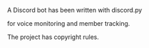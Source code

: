 A Discord bot has been written with discord.py

for voice monitoring and member tracking.

The project has copyright rules.
